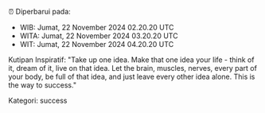 ⏰ Diperbarui pada:
- WIB: Jumat, 22 November 2024 02.20.20 UTC
- WITA: Jumat, 22 November 2024 03.20.20 UTC
- WIT: Jumat, 22 November 2024 04.20.20 UTC

Kutipan Inspiratif:
"Take up one idea. Make that one idea your life - think of it, dream of it, live on that idea. Let the brain, muscles, nerves, every part of your body, be full of that idea, and just leave every other idea alone. This is the way to success."


Kategori: success

